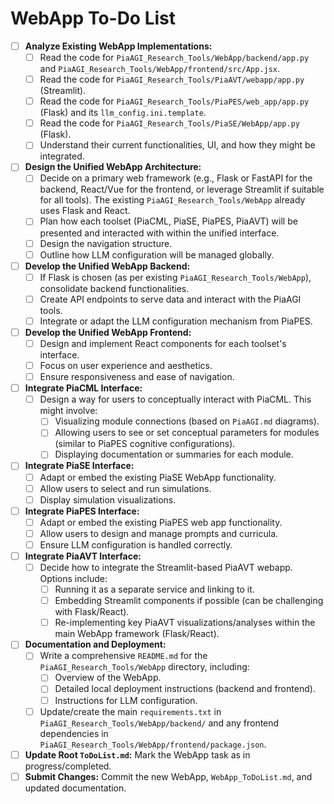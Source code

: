 # WebApp To-Do List

- [ ] **Analyze Existing WebApp Implementations:**
    - [ ] Read the code for `PiaAGI_Research_Tools/WebApp/backend/app.py` and `PiaAGI_Research_Tools/WebApp/frontend/src/App.jsx`.
    - [ ] Read the code for `PiaAGI_Research_Tools/PiaAVT/webapp/app.py` (Streamlit).
    - [ ] Read the code for `PiaAGI_Research_Tools/PiaPES/web_app/app.py` (Flask) and its `llm_config.ini.template`.
    - [ ] Read the code for `PiaAGI_Research_Tools/PiaSE/WebApp/app.py` (Flask).
    - [ ] Understand their current functionalities, UI, and how they might be integrated.
- [ ] **Design the Unified WebApp Architecture:**
    - [ ] Decide on a primary web framework (e.g., Flask or FastAPI for the backend, React/Vue for the frontend, or leverage Streamlit if suitable for all tools). The existing `PiaAGI_Research_Tools/WebApp` already uses Flask and React.
    - [ ] Plan how each toolset (PiaCML, PiaSE, PiaPES, PiaAVT) will be presented and interacted with within the unified interface.
    - [ ] Design the navigation structure.
    - [ ] Outline how LLM configuration will be managed globally.
- [ ] **Develop the Unified WebApp Backend:**
    - [ ] If Flask is chosen (as per existing `PiaAGI_Research_Tools/WebApp`), consolidate backend functionalities.
    - [ ] Create API endpoints to serve data and interact with the PiaAGI tools.
    - [ ] Integrate or adapt the LLM configuration mechanism from PiaPES.
- [ ] **Develop the Unified WebApp Frontend:**
    - [ ] Design and implement React components for each toolset's interface.
    - [ ] Focus on user experience and aesthetics.
    - [ ] Ensure responsiveness and ease of navigation.
- [ ] **Integrate PiaCML Interface:**
    - [ ] Design a way for users to conceptually interact with PiaCML. This might involve:
        - [ ] Visualizing module connections (based on `PiaAGI.md` diagrams).
        - [ ] Allowing users to see or set conceptual parameters for modules (similar to PiaPES cognitive configurations).
        - [ ] Displaying documentation or summaries for each module.
- [ ] **Integrate PiaSE Interface:**
    - [ ] Adapt or embed the existing PiaSE WebApp functionality.
    - [ ] Allow users to select and run simulations.
    - [ ] Display simulation visualizations.
- [ ] **Integrate PiaPES Interface:**
    - [ ] Adapt or embed the existing PiaPES web app functionality.
    - [ ] Allow users to design and manage prompts and curricula.
    - [ ] Ensure LLM configuration is handled correctly.
- [ ] **Integrate PiaAVT Interface:**
    - [ ] Decide how to integrate the Streamlit-based PiaAVT webapp. Options include:
        - [ ] Running it as a separate service and linking to it.
        - [ ] Embedding Streamlit components if possible (can be challenging with Flask/React).
        - [ ] Re-implementing key PiaAVT visualizations/analyses within the main WebApp framework (Flask/React).
- [ ] **Documentation and Deployment:**
    - [ ] Write a comprehensive `README.md` for the `PiaAGI_Research_Tools/WebApp` directory, including:
        - [ ] Overview of the WebApp.
        - [ ] Detailed local deployment instructions (backend and frontend).
        - [ ] Instructions for LLM configuration.
    - [ ] Update/create the main `requirements.txt` in `PiaAGI_Research_Tools/WebApp/backend/` and any frontend dependencies in `PiaAGI_Research_Tools/WebApp/frontend/package.json`.
- [ ] **Update Root `ToDoList.md`:** Mark the WebApp task as in progress/completed.
- [ ] **Submit Changes:** Commit the new WebApp, `WebApp_ToDoList.md`, and updated documentation.
